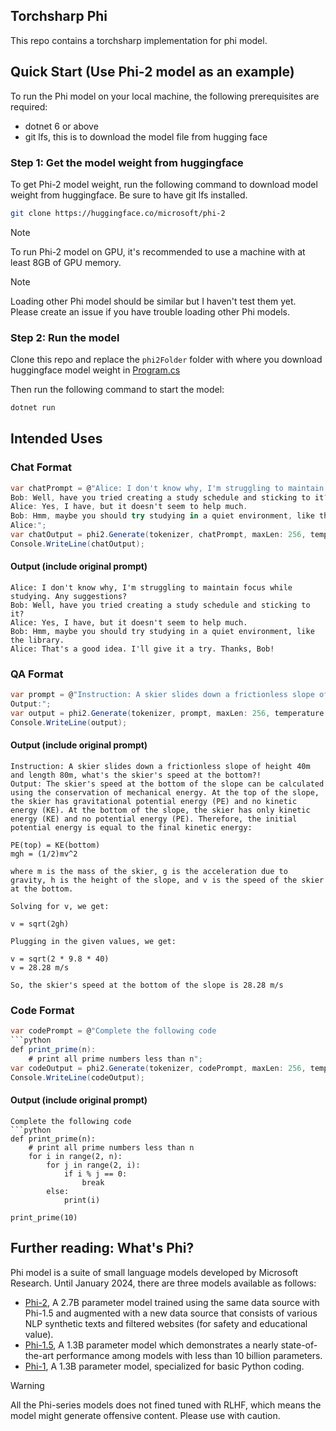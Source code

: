 ## Torchsharp Phi

This repo contains a torchsharp implementation for phi model.

## Quick Start (Use Phi-2 model as an example)
To run the Phi model on your local machine, the following prerequisites are required:
- dotnet 6 or above
- git lfs, this is to download the model file from hugging face

### Step 1: Get the model weight from huggingface
To get Phi-2 model weight, run the following command to download model weight from huggingface. Be sure to have git lfs installed.
```bash
git clone https://huggingface.co/microsoft/phi-2
```
> [!Note]
> To run Phi-2 model on GPU, it's recommended to use a machine with at least 8GB of GPU memory.

> [!Note]
> Loading other Phi model should be similar but I haven't test them yet. Please create an issue if you have trouble loading other Phi models.

### Step 2: Run the model
Clone this repo and replace the `phi2Folder` folder with where you download huggingface model weight in [Program.cs](./Program.cs#L13)

Then run the following command to start the model:
```bash
dotnet run
```

## Intended Uses

### Chat Format
```csharp
var chatPrompt = @"Alice: I don't know why, I'm struggling to maintain focus while studying. Any suggestions?
Bob: Well, have you tried creating a study schedule and sticking to it?
Alice: Yes, I have, but it doesn't seem to help much.
Bob: Hmm, maybe you should try studying in a quiet environment, like the library.
Alice:";
var chatOutput = phi2.Generate(tokenizer, chatPrompt, maxLen: 256, temperature: 0.3f, stopSequences: [ "Bob:"]);
Console.WriteLine(chatOutput);
```
#### Output (include original prompt)
```
Alice: I don't know why, I'm struggling to maintain focus while studying. Any suggestions?
Bob: Well, have you tried creating a study schedule and sticking to it?
Alice: Yes, I have, but it doesn't seem to help much.
Bob: Hmm, maybe you should try studying in a quiet environment, like the library.
Alice: That's a good idea. I'll give it a try. Thanks, Bob!
```

### QA Format
```csharp
var prompt = @"Instruction: A skier slides down a frictionless slope of height 40m and length 80m, what's the skier's speed at the bottom?
Output:";
var output = phi2.Generate(tokenizer, prompt, maxLen: 256, temperature: 0.1f);
Console.WriteLine(output);
```

#### Output (include original prompt)
```
Instruction: A skier slides down a frictionless slope of height 40m and length 80m, what's the skier's speed at the bottom?!
Output: The skier's speed at the bottom of the slope can be calculated using the conservation of mechanical energy. At the top of the slope, the skier has gravitational potential energy (PE) and no kinetic energy (KE). At the bottom of the slope, the skier has only kinetic energy (KE) and no potential energy (PE). Therefore, the initial potential energy is equal to the final kinetic energy:

PE(top) = KE(bottom)
mgh = (1/2)mv^2

where m is the mass of the skier, g is the acceleration due to gravity, h is the height of the slope, and v is the speed of the skier at the bottom.

Solving for v, we get:

v = sqrt(2gh)

Plugging in the given values, we get:

v = sqrt(2 * 9.8 * 40)
v = 28.28 m/s

So, the skier's speed at the bottom of the slope is 28.28 m/s
```

### Code Format
```csharp
var codePrompt = @"Complete the following code
```python
def print_prime(n):
    # print all prime numbers less than n";
var codeOutput = phi2.Generate(tokenizer, codePrompt, maxLen: 256, temperature: 0f, stopSequences: [ "```"]);
Console.WriteLine(codeOutput);
```

#### Output (include original prompt)
```
Complete the following code
```python
def print_prime(n):
    # print all prime numbers less than n
    for i in range(2, n):
        for j in range(2, i):
            if i % j == 0:
                break
        else:
            print(i)

print_prime(10)
```

## Further reading: What's Phi?
Phi model is a suite of small language models developed by Microsoft Research. Until January 2024, there are three models available as follows:
- [Phi-2](https://huggingface.co/microsoft/phi-2), A 2.7B parameter model trained using the same data source with Phi-1.5 and augmented with a new data source that consists of various NLP synthetic texts and filtered websites (for safety and educational value).
- [Phi-1.5](https://huggingface.co/microsoft/phi-1_5), A 1.3B parameter model which demonstrates a nearly state-of-the-art performance among models with less than 10 billion parameters.
- [Phi-1](https://huggingface.co/microsoft/phi-1), A 1.3B parameter model, specialized for basic Python coding.

> [!Warning]
> All the Phi-series models does not fined tuned with RLHF, which means the model might generate offensive content. Please use with caution.
